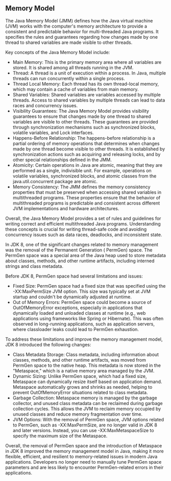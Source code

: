 ## Memory Model

The Java Memory Model (JMM) defines how the Java virtual machine (JVM) works with the computer's memory architecture to
provide a consistent and predictable behavior for multi-threaded Java programs. It specifies the rules and guarantees
regarding how changes made by one thread to shared variables are made visible to other threads.

Key concepts of the Java Memory Model include:

- Main Memory: This is the primary memory area where all variables are stored. It is shared among all threads running in
  the JVM.
- Thread: A thread is a unit of execution within a process. In Java, multiple threads can run concurrently within a
  single process.
- Thread Local Memory: Each thread has its own thread-local memory, which may contain a cache of variables from main
  memory.
- Shared Variables: Shared variables are variables accessed by multiple threads. Access to shared variables by multiple
  threads can lead to data races and concurrency issues.
- Visibility Guarantees: The Java Memory Model provides visibility guarantees to ensure that changes made by one thread
  to shared variables are visible to other threads. These guarantees are provided through synchronization mechanisms
  such as synchronized blocks, volatile variables, and Lock interfaces.
- Happens-Before Relationship: The happens-before relationship is a partial ordering of memory operations that
  determines when changes made by one thread become visible to other threads. It is established by synchronization
  actions such as acquiring and releasing locks, and by other special relationships defined in the JMM.
- Atomicity: Certain operations in Java are atomic, meaning that they are performed as a single, indivisible unit. For
  example, operations on volatile variables, synchronized blocks, and atomic classes from the java.util.concurrent
  package are atomic.
- Memory Consistency: The JMM defines the memory consistency properties that must be preserved when accessing shared
  variables in multithreaded programs. These properties ensure that the behavior of multithreaded programs is
  predictable and consistent across different JVM implementations and hardware architectures.

Overall, the Java Memory Model provides a set of rules and guidelines for writing correct and efficient multithreaded
Java programs. Understanding these concepts is crucial for writing thread-safe code and avoiding concurrency issues
such as data races, deadlocks, and inconsistent state.

In JDK 8, one of the significant changes related to memory management was the removal of the Permanent Generation (
PermGen) space. The PermGen space was a special area of the Java heap used to store metadata about classes, methods, and
other runtime artifacts, including interned strings and class metadata.

Before JDK 8, PermGen space had several limitations and issues:

- Fixed Size: PermGen space had a fixed size that was specified using the -XX:MaxPermSize JVM option. This size was
  typically set at JVM startup and couldn't be dynamically adjusted at runtime.
- Out of Memory Errors: PermGen space could become a source of OutOfMemoryError exceptions, especially in applications
  that dynamically loaded and unloaded classes at runtime (e.g., web applications using frameworks like Spring or
  Hibernate). This was often observed in long-running applications, such as application servers, where classloader leaks
  could lead to PermGen exhaustion.

To address these limitations and improve the memory management model, JDK 8 introduced the following changes:

- Class Metadata Storage: Class metadata, including information about classes, methods, and other runtime artifacts, was
  moved from PermGen space to the native heap. This metadata is now stored in the "Metaspace," which is a native memory
  area managed by the JVM.
- Dynamic Sizing: Unlike PermGen space, which had a fixed size, Metaspace can dynamically resize itself based on
  application demand. Metaspace automatically grows and shrinks as needed, helping to prevent OutOfMemoryError
  situations related to class metadata.
- Garbage Collection: Metaspace memory is managed by the garbage collector, and unused class metadata can be reclaimed
  during garbage collection cycles. This allows the JVM to reclaim memory occupied by unused classes and reduce memory
  fragmentation over time.
- JVM Options: With the removal of PermGen space, JVM options related to PermGen, such as -XX:MaxPermSize, are no longer
  valid in JDK 8 and later versions. Instead, you can use -XX:MaxMetaspaceSize to specify the maximum size of the
  Metaspace.

Overall, the removal of PermGen space and the introduction of Metaspace in JDK 8 improved the memory management model
in Java, making it more flexible, efficient, and resilient to memory-related issues in modern Java applications.
Developers no longer need to manually tune PermGen space parameters and are less likely to encounter PermGen-related
errors in their applications.